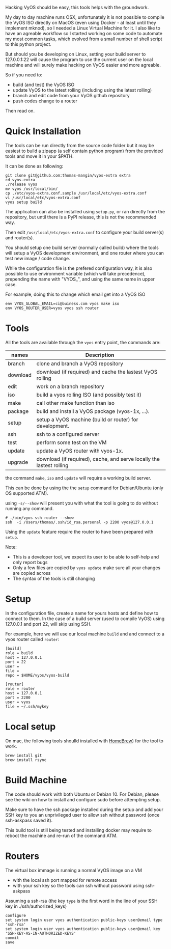 Hacking VyOS should be easy, this tools helps with the groundwork.

My day to day machine runs OSX, unfortunately it is not possible to compile the VyOS ISO directly on MacOS (even using Docker - at least until they implement mknod), so I needed a Linux Virtual Machine for it. I also like to have an agreable workflow so I started working on some code to automate my most common tasks, which evolved from a small number of shell script to this python project.

But should you be developing on Linux, setting your build server to 127.0.0.1:22 will cause the program to use the current user on the local machine and will surely make hacking on VyOS easier and more agreable.

So if you need to:
 * build (and test) the VyOS ISO
 * update VyOS to the latest rolling (including using the latest rolling)
 * branch and edit code from your VyOS github repository
 * push codes change to a router

Then read on.

# Quick Installation

The tools can be run directly from the source code folder but it may be easiest to build a zipapp (a self contain python program) from the provided tools and move it in your $PATH.

It can be done as following:
```
git clone git@github.com:thomas-mangin/vyos-extra extra
cd vyos-extra
./release vyos
mv vyos /usr/local/bin/
cp ./etc/vyos-extra.conf.sample /usr/local/etc/vyos-extra.conf
vi /usr/local/etc/vyos-extra.conf
vyos setup build
```

The application can also be installed using `setup.py`, or ran directly from the repository, but until there is a PyPI release, this is not the recommended way.

Then edit `/usr/local/etc/vyos-extra.conf` to configure your build server(s) and router(s).

You should setup one build server (normally called build) where the tools will setup a VyOS development environment, and one router where you can test new image / code change.

While the configuration file is the prefered configuration way, it is also possible to use environment variable (which will take precedence), prepending the name with "VYOS_", and using the same name in upper case.

For example, doing this to change which email get into a VyOS ISO
```
env VYOS_GLOBAL_EMAIL=ci@buiness.com vyos make iso
env VYOS_ROUTER_USER=vyos vyos ssh router
```

# Tools

All the tools are available through the `vyos` entry point, the commands are:

| names     | Description |
| ---       | --- |
| branch    | clone and branch a VyOS repository
| download  | download (if required) and cache the lastest VyOS rolling
| edit      | work on a branch repository
| iso       | build a vyos rolling ISO (and possibly test it)
| make      | call other make function than iso
| package   | build and install a VyOS package (vyos-1x, ...).
| setup     | setup a VyOS machine (build or router) for development.
| ssh       | ssh to a configured server
| test      | perform some test on the VM
| update    | update a VyOS router with vyos-1x.
| upgrade   | download (if required), cache, and serve locally the lastest rolling

the command `make`, `iso` and `update` will require a working build server.

This can be done by using the the `setup` command for Debian/Ubuntu (only OS supported ATM).

using `-s/--show` will present you with what the tool is going to do without running any command.
```
# ./bin/vyos ssh router --show
ssh  -i /Users/thomas/.ssh/id_rsa.personal -p 2200 vyos@127.0.0.1
```

Using the `update` feature require the router to have been prepared with `setup`.

Note:
 * This is a developer tool, we expect its user to be able to self-help and only report bugs
 * Only a few files are copied by `vyos update` make sure all your changes are copied across
 * The syntax of the tools is still changing

# Setup

In the configuration file, create a name for yours hosts and define how to connect to them.
In the case of a build server (used to compile VyOS) using 127.0.0.1 and port 22, will skip using SSH.

For example, here we will use our local machine `build` and and connect to a vyos router called `router`:

```
[build]
role = build
host = 127.0.0.1
port = 22
user = 
file = 
repo = $HOME/vyos/vyos-build

[router]
role = router
host = 127.0.0.1
port = 2200
user = vyos
file = ~/.ssh/mykey
```

# Local setup

On mac, the following tools shoulld installed with [HomeBrew](https://brew.sh)) for the tool to work.
```
brew install git
brew install rsync
```

# Build Machine

The code should work with both Ubuntu or Debian 10. For Debian, please see the wiki on how to install and configure sudo before attempting setup.

Make sure to have the ssh package installed during the setup and add your SSH key to you an unprivileged user to allow ssh without password (once ssh-askpass saved it).

This build tool is still being tested and installing docker may require to reboot the machine and re-run of the command ATM.

# Routers

The virtual box immage is running a normal VyOS image on a VM
 * with the local ssh port mapped for remote access
 * with your ssh key so the tools can ssh without password using ssh-askpass

Assuming a ssh-rsa (the key `type` is the first word in the line of your SSH key in ./ssh/authorized_keys)

```
configure
set system login user vyos authentication public-keys user@email type 'ssh-rsa'
set system login user vyos authentication public-keys user@email key 'SSH-KEY-AS-IN-AUTHORIZED-KEYS'
commit
save
```
